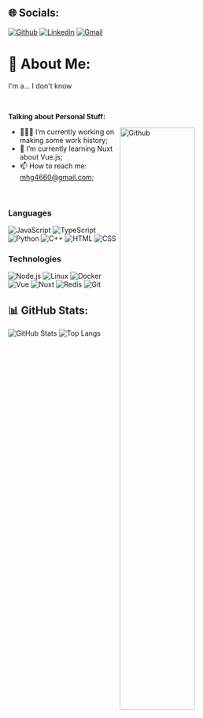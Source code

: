 ## 🌐 Socials:
[![Github](https://img.shields.io/badge/-Github-000?style=flat&logo=Github&logoColor=white)](https://github.com/Ghofran565)
[![Linkedin](https://img.shields.io/badge/-LinkedIn-blue?style=flat&logo=Linkedin&logoColor=white)](www.linkedin.com/in/mohammad-hossein-ghofran-0885bb29a)
[![Gmail](https://img.shields.io/badge/-Gmail-c14438?style=flat&logo=Gmail&logoColor=white)](mailto:mhg4660@gmail.com)

# 💫 About Me:
I'm a...
I don't know

&nbsp;

**Talking about Personal Stuff:**

<img width="55%" align="right" alt="Github" src="https://raw.githubusercontent.com/onimur/.github/master/.resources/git-header.svg" />

- 👨🏽‍💻 I’m currently working on making some work history;
- 🌱 I’m currently learning Nuxt about Vue.js; 
- 📫 How to reach me: mhg4660@gmail.com;

&nbsp;

### Languages

![JavaScript](https://img.shields.io/badge/-JavaScript-000?&logo=JavaScript)
![TypeScript](https://img.shields.io/badge/-TypeScript-000?&logo=TypeScript)
![Python](https://img.shields.io/badge/-Python-000?&logo=Python)
![C++](https://img.shields.io/badge/-C++-000?&logo=c%2b%2b&logoColor=00599C)
![HTML](https://img.shields.io/badge/-HTML-000?&logo=HTML5)
![CSS](https://img.shields.io/badge/-CSS-000?&logo=CSS3)

### Technologies

![Node.js](https://img.shields.io/badge/-Node.js-000?&logo=node.js)
![Linux](https://img.shields.io/badge/-Linux-000?&logo=Linux)
![Docker](https://img.shields.io/badge/-Docker-000?&logo=Docker)
![Vue](https://img.shields.io/badge/-Vue-000?&logo=Vue.js)
![Nuxt](https://img.shields.io/badge/-Nuxt-000?&logo=Nuxt.js)
![Redis](https://img.shields.io/badge/-Redis-000?&logo=Redis)
![Git](https://img.shields.io/badge/-Git-000?&logo=Git)

## 📊 GitHub Stats:
![GitHub Stats](https://github-readme-stats.vercel.app/api?username=Ghofran565&show_icons=true&theme=dark)
![Top Langs](https://github-readme-stats.vercel.app/api/top-langs/?username=Ghofran565&layout=compact&theme=dark)

<!--### 🔝 Top Contributed Repo
![](https://github-contributor-stats.vercel.app/api?username=Ghofran565&limit=5&theme=dark&combine_all_yearly_contributions=true)
![Top Contributed Repos](https://github-readme-stats.vercel.app/api/pin/?username=Ghofran565&repo=Node-e-commerce-sample&theme=dark)
![Top Contributed Repos](https://github-readme-stats.vercel.app/api/pin/?username=Ghofran565&repo=Real-time-Leaderboard-backend&theme=dark)-->
